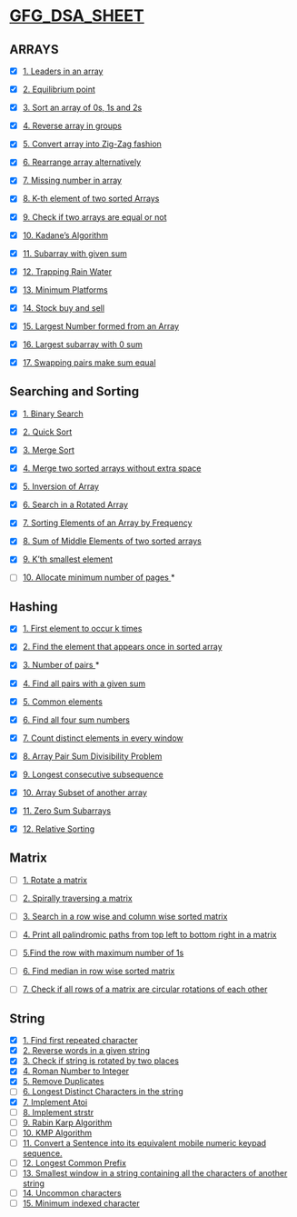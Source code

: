 # [GFG_DSA_SHEET](https://www.geeksforgeeks.org/sde-sheet-a-complete-guide-for-sde-preparation/)

## ARRAYS

- [x] [1. Leaders in an array](https://practice.geeksforgeeks.org/problems/leaders-in-an-array/0)
- [x] [2. Equilibrium point ](https://practice.geeksforgeeks.org/problems/equilibrium-point/0)
- [x] [3. Sort an array of 0s, 1s and 2s ](https://practice.geeksforgeeks.org/problems/sort-an-array-of-0s-1s-and-2s/0)
- [x] [4. Reverse array in groups](https://practice.geeksforgeeks.org/problems/reverse-array-in-groups/0)
- [x] [5. Convert array into Zig-Zag fashion ](https://practice.geeksforgeeks.org/problems/convert-array-into-zig-zag-fashion/0)
- [x] [6. Rearrange array alternatively ](https://practice.geeksforgeeks.org/problems/-rearrange-array-alternately/0/)
- [x] [7. Missing number in array](https://practice.geeksforgeeks.org/problems/missing-number-in-array/0)
- [x] [8. K-th element of two sorted Arrays ](https://practice.geeksforgeeks.org/problems/k-th-element-of-two-sorted-array/0)
- [x] [9. Check if two arrays are equal or not ](https://practice.geeksforgeeks.org/problems/check-if-two-arrays-are-equal-or-not/0)
- [x] [10. Kadane’s Algorithm ](https://practice.geeksforgeeks.org/problems/kadanes-algorithm/0)
- [x] [11. Subarray with given sum](https://practice.geeksforgeeks.org/problems/subarray-with-given-sum/0)
- [x] [12. Trapping Rain Water](https://practice.geeksforgeeks.org/problems/trapping-rain-water/0)
- [x] [13. Minimum Platforms](https://practice.geeksforgeeks.org/problems/minimum-platforms/0)
- [x] [14. Stock buy and sell](https://practice.geeksforgeeks.org/problems/stock-buy-and-sell/0)
- [x] [15. Largest Number formed from an Array ](https://practice.geeksforgeeks.org/problems/largest-number-formed-from-an-array/0)
- [x] [16. Largest subarray with 0 sum ](https://practice.geeksforgeeks.org/problems/largest-subarray-with-0-sum/1)
- [x] [17. Swapping pairs make sum equal](https://practice.geeksforgeeks.org/problems/swapping-pairs-make-sum-equal/0)


## Searching and Sorting

- [x] [1. Binary Search](https://practice.geeksforgeeks.org/problems/binary-search/1)
- [x] [2. Quick Sort ](https://practice.geeksforgeeks.org/problems/quick-sort/1)
- [x] [3. Merge Sort ](https://practice.geeksforgeeks.org/problems/merge-sort/1)
- [x] [4. Merge two sorted arrays without extra space](https://practice.geeksforgeeks.org/problems/merge-two-sorted-arrays/0/)
- [x] [5. Inversion of Array ](https://practice.geeksforgeeks.org/problems/inversion-of-array/0/)
- [x] [6. Search in a Rotated Array ](https://practice.geeksforgeeks.org/problems/search-in-a-rotated-array/0)
- [x] [7. Sorting Elements of an Array by Frequency ](https://practice.geeksforgeeks.org/problems/sorting-elements-of-an-array-by-frequency/0)
- [x] [8. Sum of Middle Elements of two sorted arrays ](https://practice.geeksforgeeks.org/problems/sum-of-middle-elements-of-two-sorted-arrays/0)
- [x] [9. K’th smallest element ](https://practice.geeksforgeeks.org/problems/kth-smallest-element/0)
- [ ] [10. Allocate minimum number of pages ](https://practice.geeksforgeeks.org/problems/allocate-minimum-number-of-pages0937/1/) *


## Hashing

- [x] [1. First element to occur k times](https://practice.geeksforgeeks.org/problems/first-element-to-occur-k-times/0)
- [x] [2. Find the element that appears once in sorted array ](https://practice.geeksforgeeks.org/problems/find-the-element-that-appears-once-in-sorted-array/0)
- [x] [3. Number of pairs ](https://practice.geeksforgeeks.org/problems/number-of-pairs/0/) *
- [x] [4. Find all pairs with a given sum](https://practice.geeksforgeeks.org/problems/find-all-pairs-whose-sum-is-x/0)
- [x] [5. Common elements ](https://practice.geeksforgeeks.org/problems/common-elements/0)
- [x] [6. Find all four sum numbers ](https://practice.geeksforgeeks.org/problems/find-all-four-sum-numbers/0)
- [x] [7. Count distinct elements in every window ](https://practice.geeksforgeeks.org/problems/count-distinct-elements-in-every-window/1)
- [x] [8. Array Pair Sum Divisibility Problem](https://practice.geeksforgeeks.org/problems/array-pair-sum-divisibility-problem/0)
- [x] [9. Longest consecutive subsequence ](https://practice.geeksforgeeks.org/problems/longest-consecutive-subsequence/0)
- [x] [10. Array Subset of another array ](https://practice.geeksforgeeks.org/problems/array-subset-of-another-array/0)
- [x] [11. Zero Sum Subarrays ](https://practice.geeksforgeeks.org/problems/zero-sum-subarrays/0)
- [x] [12. Relative Sorting ](https://practice.geeksforgeeks.org/problems/relative-sorting/0)


## Matrix

- [ ] [1. Rotate a matrix](https://practice.geeksforgeeks.org/problems/rotate-matrix-elements-clockwise2336/1)
- [ ] [2. Spirally traversing a matrix](https://practice.geeksforgeeks.org/problems/spirally-traversing-a-matrix-1587115621/1/)
- [ ] [3. Search in a row wise and column wise sorted matrix](https://practice.geeksforgeeks.org/problems/search-in-a-matrix-1587115621/1/)
- [ ] [4. Print all palindromic paths from top left to bottom right in a matrix](https://www.geeksforgeeks.org/print-palindromic-paths-top-left-bottom-right-matrix/)
- [ ] [5.Find the row with maximum number of 1s](https://practice.geeksforgeeks.org/problems/maximum-no-of-1s-row3027/1/)
- [ ] [6. Find median in row wise sorted matrix](https://practice.geeksforgeeks.org/problems/median-in-a-row-wise-sorted-matrix1527/1/)
- [ ] [7. Check if all rows of a matrix are circular rotations of each other](https://www.geeksforgeeks.org/check-rows-matrix-circular-rotations/)


## String

- [x] [1. Find first repeated character](https://practice.geeksforgeeks.org/problems/find-first-repeated-character/1)
- [x] [2. Reverse words in a given string](https://practice.geeksforgeeks.org/problems/reverse-words-in-a-given-string/0)
- [x] [3. Check if string is rotated by two places](https://practice.geeksforgeeks.org/problems/check-if-string-is-rotated-by-two-places/0)
- [x] [4. Roman Number to Integer](https://practice.geeksforgeeks.org/problems/roman-number-to-integer/0)
- [x] [5. Remove Duplicates](https://practice.geeksforgeeks.org/problems/remove-duplicates/0)
- [ ] [6. Longest Distinct Characters in the string](https://practice.geeksforgeeks.org/problems/implement-atoi/1)
- [x] [7. Implement Atoi](https://practice.geeksforgeeks.org/problems/implement-atoi/1)
- [ ] [8. Implement strstr](https://practice.geeksforgeeks.org/problems/implement-strstr/1)
- [ ] [9. Rabin Karp Algorithm](https://practice.geeksforgeeks.org/problems/31272eef104840f7430ad9fd1d43b434a4b9596b/1/)
- [ ] [10. KMP Algorithm](https://practice.geeksforgeeks.org/problems/longest-prefix-suffix2527/1)
- [ ] [11. Convert a Sentence into its equivalent mobile numeric keypad sequence.](https://practice.geeksforgeeks.org/problems/convert-a-sentence-into-its-equivalent-mobile-numeric-keypad-sequence/0)
- [ ] [12. Longest Common Prefix](https://practice.geeksforgeeks.org/problems/longest-common-prefix-in-an-array/0)
- [ ] [13. Smallest window in a string containing all the characters of another string](https://practice.geeksforgeeks.org/problems/smallest-window-in-a-string-containing-all-the-characters-of-another-string/0)
- [ ] [14. Uncommon characters](https://practice.geeksforgeeks.org/problems/uncommon-characters/0)
- [ ] [15. Minimum indexed character](https://practice.geeksforgeeks.org/problems/minimum-indexed-character/0)
